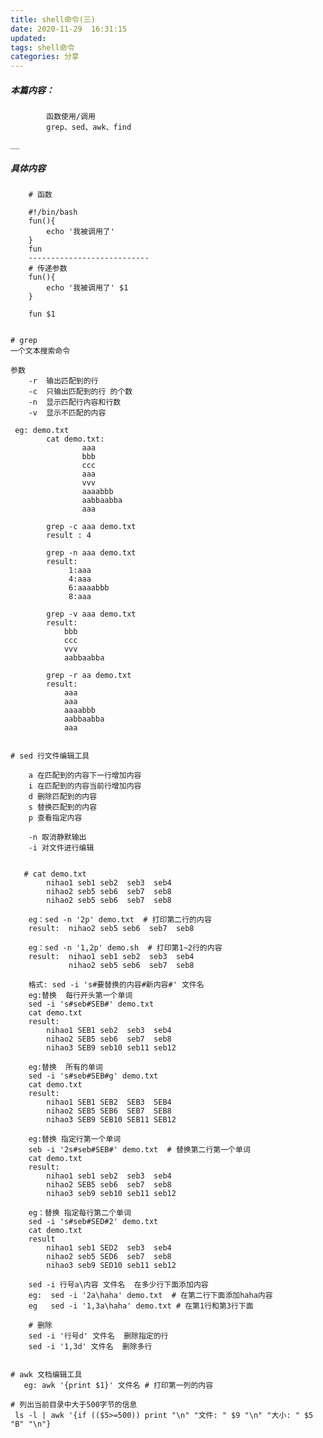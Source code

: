 ```yaml
---
title: shell命令(三)
date: 2020-11-29  16:31:15
updated: 
tags: shell命令
categories: 分享
---
```


##### 本篇内容：
            函数使用/调用
            grep、sed、awk、find
          
    __
      
##### 具体内容

        # 函数
        
        #!/bin/bash
        fun(){
            echo '我被调用了'
        }
        fun
        ---------------------------
        # 传递参数
        fun(){
            echo '我被调用了' $1
        }
        
        fun $1
        
    
    # grep
    一个文本搜索命令
    
    参数
        -r  输出匹配到的行 
        -c  只输出匹配到的行 的个数
        -n  显示匹配行内容和行数
        -v  显示不匹配的内容
        
     eg: demo.txt
            cat demo.txt:
                    aaa
                    bbb
                    ccc
                    aaa
                    vvv
                    aaaabbb
                    aabbaabba
                    aaa
            
            grep -c aaa demo.txt 
            result : 4
            
            grep -n aaa demo.txt
            result:
                 1:aaa
                 4:aaa
                 6:aaaabbb
                 8:aaa   
                 
            grep -v aaa demo.txt
            result:
                bbb
                ccc
                vvv
                aabbaabba
                
            grep -r aa demo.txt
            result:
                aaa
                aaa
                aaaabbb
                aabbaabba
                aaa
    
    
    # sed 行文件编辑工具
    
        a 在匹配到的内容下一行增加内容
        i 在匹配到的内容当前行增加内容
        d 删除匹配到的内容
        s 替换匹配到的内容
        p 查看指定内容
        
        -n 取消静默输出
        -i 对文件进行编辑
        
        
       # cat demo.txt
            nihao1 seb1 seb2  seb3  seb4
            nihao2 seb5 seb6  seb7  seb8
            nihao2 seb5 seb6  seb7  seb8
        
        eg：sed -n '2p' demo.txt  # 打印第二行的内容
        result:  nihao2 seb5 seb6  seb7  seb8
        
        eg：sed -n '1,2p' demo.sh  # 打印第1~2行的内容
        result:  nihao1 seb1 seb2  seb3  seb4 
                 nihao2 seb5 seb6  seb7  seb8
                 
        格式: sed -i 's#要替换的内容#新内容#' 文件名
        eg:替换  每行开头第一个单词
        sed -i 's#seb#SEB#' demo.txt
        cat demo.txt
        result:
            nihao1 SEB1 seb2  seb3  seb4
            nihao2 SEB5 seb6  seb7  seb8
            nihao3 SEB9 seb10 seb11 seb12 
        
        eg:替换  所有的单词
        sed -i 's#seb#SEB#g' demo.txt
        cat demo.txt
        result:
            nihao1 SEB1 SEB2  SEB3  SEB4
            nihao2 SEB5 SEB6  SEB7  SEB8
            nihao3 SEB9 SEB10 SEB11 SEB12 
        
        eg:替换 指定行第一个单词
        seb -i '2s#seb#SEB#' demo.txt  # 替换第二行第一个单词
        cat demo.txt
        result:
            nihao1 seb1 seb2  seb3  seb4
            nihao2 SEB5 seb6  seb7  seb8
            nihao3 seb9 seb10 seb11 seb12 
        
        eg：替换 指定每行第二个单词
        sed -i 's#seb#SED#2' demo.txt
        cat demo.txt
        result 
            nihao1 seb1 SED2  seb3  seb4
            nihao2 seb5 SED6  seb7  seb8
            nihao3 seb9 SED10 seb11 seb12 
        
        sed -i 行号a\内容 文件名  在多少行下面添加内容
        eg:  sed -i '2a\haha' demo.txt  # 在第二行下面添加haha内容
        eg   sed -i '1,3a\haha' demo.txt # 在第1行和第3行下面
        
        # 删除
        sed -i '行号d' 文件名  删除指定的行
        sed -i '1,3d' 文件名  删除多行
        
        
    # awk 文档编辑工具
       eg: awk '{print $1}' 文件名 # 打印第一列的内容
       
    # 列出当前目录中大于500字节的信息
     ls -l | awk '{if (($5>=500)) print "\n" "文件: " $9 "\n" "大小: " $5 "B" "\n"}







